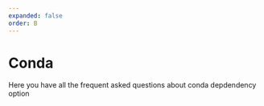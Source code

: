 ```yaml
---
expanded: false
order: B
---
```


# Conda

Here you have all the frequent asked questions about conda depdendency option